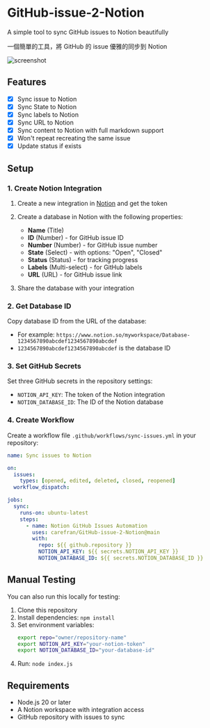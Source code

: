 # GitHub-issue-2-Notion
A simple tool to sync GitHub issues to Notion beautifully

一個簡單的工具，將 GitHub 的 issue 優雅的同步到 Notion

![screenshot](image.png)

## Features

- [x] Sync issue to Notion
- [x] Sync State to Notion
- [x] Sync labels to Notion
- [x] Sync URL to Notion
- [x] Sync content to Notion with full markdown support
- [x] Won't repeat recreating the same issue
- [x] Update status if exists

## Setup

### 1. Create Notion Integration

1. Create a new integration in [Notion](https://www.notion.so/my-integrations/) and get the token
2. Create a database in Notion with the following properties:
   - **Name** (Title)
   - **ID** (Number) - for GitHub issue ID
   - **Number** (Number) - for GitHub issue number
   - **State** (Select) - with options: "Open", "Closed"
   - **Status** (Status) - for tracking progress
   - **Labels** (Multi-select) - for GitHub labels
   - **URL** (URL) - for GitHub issue link

3. Share the database with your integration

### 2. Get Database ID

Copy database ID from the URL of the database:
- For example: `https://www.notion.so/myworkspace/Database-1234567890abcdef1234567890abcdef`
- `1234567890abcdef1234567890abcdef` is the database ID

### 3. Set GitHub Secrets

Set three GitHub secrets in the repository settings:
- `NOTION_API_KEY`: The token of the Notion integration
- `NOTION_DATABASE_ID`: The ID of the Notion database

### 4. Create Workflow

Create a workflow file `.github/workflows/sync-issues.yml` in your repository:

```yaml
name: Sync issues to Notion

on:
  issues:
    types: [opened, edited, deleted, closed, reopened]
  workflow_dispatch:

jobs:
  sync:
    runs-on: ubuntu-latest
    steps:
      - name: Notion GitHub Issues Automation
        uses: carefran/GitHub-issue-2-Notion@main
        with:
          repo: ${{ github.repository }}
          NOTION_API_KEY: ${{ secrets.NOTION_API_KEY }}
          NOTION_DATABASE_ID: ${{ secrets.NOTION_DATABASE_ID }}
```

## Manual Testing

You can also run this locally for testing:

1. Clone this repository
2. Install dependencies: `npm install`
3. Set environment variables:
   ```bash
   export repo="owner/repository-name"
   export NOTION_API_KEY="your-notion-token"
   export NOTION_DATABASE_ID="your-database-id"
   ```
4. Run: `node index.js`

## Requirements

- Node.js 20 or later
- A Notion workspace with integration access
- GitHub repository with issues to sync